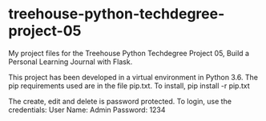 # treehouse-python-techdegree-project-05
My project files for the Treehouse Python Techdegree Project 05, Build a Personal Learning Journal with Flask.

This project has been developed in a virtual environment in Python 3.6. The pip requirements used are in the file pip.txt. To install, pip install -r pip.txt

The create, edit and delete is password protected. To login, use the credentials:
User Name: Admin
Password: 1234

